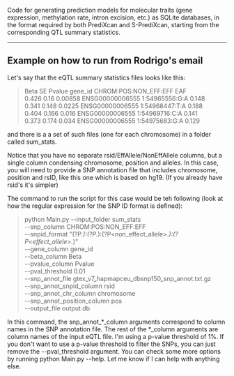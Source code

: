 Code for generating prediction models for molecular traits (gene expression, methylation rate, intron excision, etc.) as SQLite databases, in the format required by both PrediXcan and S-PrediXcan, starting from the corresponding QTL summary statistics.

------------
## Example on how to run from Rodrigo's email

Let's say that the eQTL summary statistics files looks like this:

> Beta    SE      Pvalue  gene_id CHROM:POS:NON_EFF:EFF   EAF\
> 0.426   0.16    0.00858 ENSG00000006555 1:54965556:G:A  0.148\
> 0.341   0.148   0.0225  ENSG00000006555 1:54968447:T:A  0.188\
> 0.404   0.166   0.016   ENSG00000006555 1:54969716:C:A  0.141\
> 0.373   0.174   0.034   ENSG00000006555 1:54975683:G:A  0.129

and there is a a set of such files (one for each chromosome) in a folder called sum_stats.

Notice that you have no separate rsid/EffAllele/NonEffAllele columns, but a single column condensing chromosome, position and alleles.
In this case, you will need to provide a SNP annotation file that includes chromosome, position and rsID, like this one which is based on hg19.
(If you already have rsid's it's simpler)

The command to run the script for this case would be teh following (look at how the regular expression for the SNP ID format is defined):

> python Main.py --input_folder sum_stats \
>               --snp_column CHROM:POS:NON_EFF:EFF \
>               --snpid_format "(?P<chromosome>.*):(?P<position>.*):(?P<non_effect_allele>.*):(?P<effect_allele>.*)" \
>               --gene_column gene_id \
>               --beta_column Beta \
>               --pvalue_column Pvalue \
>               --pval_threshold 0.01 \
>               --snp_annot_file gtex_v7_hapmapceu_dbsnp150_snp_annot.txt.gz \
>               --snp_annot_snpid_column rsid \
>              --snp_annot_chr_column chromosome \
>               --snp_annot_position_column pos \
>               --output_file output.db

In this command, the snp_annot_*_column arguments correspond to column names in the SNP annotation file. The rest of the *_column arguments are column names of the input eQTL file. I'm using a p-value threshold of 1%. If you don't want to use a p-value threshold to filter the SNPs, you can just remove the --pval_threshold argument.
You can check some more options by running python Main.py --help.
Let me know if I can help with anything else.
